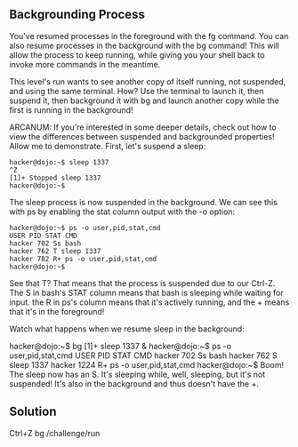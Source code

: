 ## Backgrounding Process

You've resumed processes in the foreground with the fg command. You can also resume processes in the background with the bg command! This will allow the process to keep running, while giving you your shell back to invoke more commands in the meantime.

This level's run wants to see another copy of itself running, not suspended, and using the same terminal. How? Use the terminal to launch it, then suspend it, then background it with bg and launch another copy while the first is running in the background!

ARCANUM: If you're interested in some deeper details, check out how to view the differences between suspended and backgrounded properties! Allow me to demonstrate. First, let's suspend a sleep:

```
hacker@dojo:~$ sleep 1337
^Z
[1]+ Stopped sleep 1337
hacker@dojo:~$
```

The sleep process is now suspended in the background. We can see this with ps by enabling the stat column output with the -o option:

```
hacker@dojo:~$ ps -o user,pid,stat,cmd
USER PID STAT CMD
hacker 702 Ss bash
hacker 762 T sleep 1337
hacker 782 R+ ps -o user,pid,stat,cmd
hacker@dojo:~$
```

See that T? That means that the process is suspended due to our Ctrl-Z. The S in bash's STAT column means that bash is sleeping while waiting for input. the R in ps's column means that it's actively running, and the + means that it's in the foreground!

Watch what happens when we resume sleep in the background:

hacker@dojo:~$ bg
[1]+ sleep 1337 &
hacker@dojo:~$ ps -o user,pid,stat,cmd
USER PID STAT CMD
hacker 702 Ss bash
hacker 762 S sleep 1337
hacker 1224 R+ ps -o user,pid,stat,cmd
hacker@dojo:~$
Boom! The sleep now has an S. It's sleeping while, well, sleeping, but it's not suspended! It's also in the background and thus doesn't have the +.

## Solution

Ctrl+Z
bg
/challenge/run

